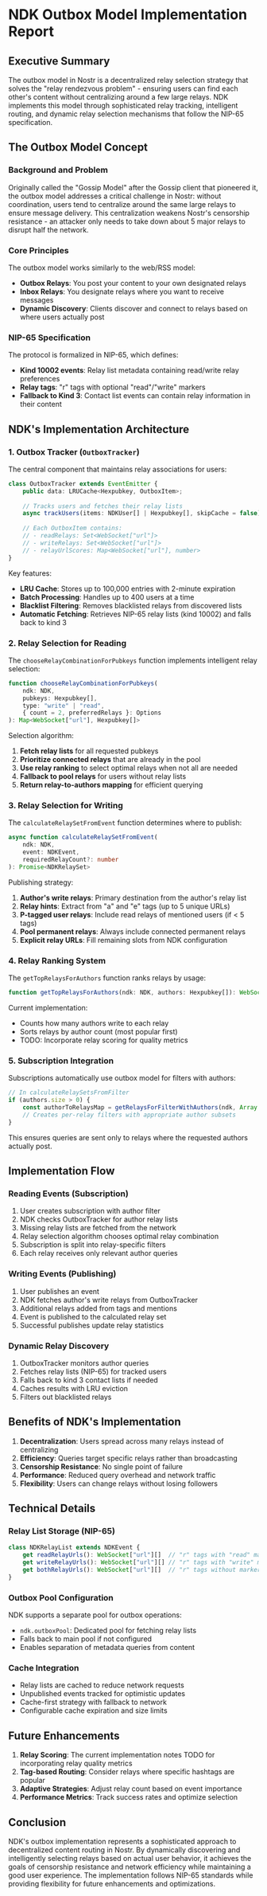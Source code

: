 # NDK Outbox Model Implementation Report

## Executive Summary

The outbox model in Nostr is a decentralized relay selection strategy that solves the "relay rendezvous problem" - ensuring users can find each other's content without centralizing around a few large relays. NDK implements this model through sophisticated relay tracking, intelligent routing, and dynamic relay selection mechanisms that follow the NIP-65 specification.

## The Outbox Model Concept

### Background and Problem
Originally called the "Gossip Model" after the Gossip client that pioneered it, the outbox model addresses a critical challenge in Nostr: without coordination, users tend to centralize around the same large relays to ensure message delivery. This centralization weakens Nostr's censorship resistance - an attacker only needs to take down about 5 major relays to disrupt half the network.

### Core Principles
The outbox model works similarly to the web/RSS model:
- **Outbox Relays**: You post your content to your own designated relays
- **Inbox Relays**: You designate relays where you want to receive messages
- **Dynamic Discovery**: Clients discover and connect to relays based on where users actually post

### NIP-65 Specification
The protocol is formalized in NIP-65, which defines:
- **Kind 10002 events**: Relay list metadata containing read/write relay preferences
- **Relay tags**: "r" tags with optional "read"/"write" markers
- **Fallback to Kind 3**: Contact list events can contain relay information in their content

## NDK's Implementation Architecture

### 1. Outbox Tracker (`OutboxTracker`)
The central component that maintains relay associations for users:

```typescript
class OutboxTracker extends EventEmitter {
    public data: LRUCache<Hexpubkey, OutboxItem>;
    
    // Tracks users and fetches their relay lists
    async trackUsers(items: NDKUser[] | Hexpubkey[], skipCache = false)
    
    // Each OutboxItem contains:
    // - readRelays: Set<WebSocket["url"]>
    // - writeRelays: Set<WebSocket["url"]>
    // - relayUrlScores: Map<WebSocket["url"], number>
}
```

Key features:
- **LRU Cache**: Stores up to 100,000 entries with 2-minute expiration
- **Batch Processing**: Handles up to 400 users at a time
- **Blacklist Filtering**: Removes blacklisted relays from discovered lists
- **Automatic Fetching**: Retrieves NIP-65 relay lists (kind 10002) and falls back to kind 3

### 2. Relay Selection for Reading

The `chooseRelayCombinationForPubkeys` function implements intelligent relay selection:

```typescript
function chooseRelayCombinationForPubkeys(
    ndk: NDK,
    pubkeys: Hexpubkey[],
    type: "write" | "read",
    { count = 2, preferredRelays }: Options
): Map<WebSocket["url"], Hexpubkey[]>
```

Selection algorithm:
1. **Fetch relay lists** for all requested pubkeys
2. **Prioritize connected relays** that are already in the pool
3. **Use relay ranking** to select optimal relays when not all are needed
4. **Fallback to pool relays** for users without relay lists
5. **Return relay-to-authors mapping** for efficient querying

### 3. Relay Selection for Writing

The `calculateRelaySetFromEvent` function determines where to publish:

```typescript
async function calculateRelaySetFromEvent(
    ndk: NDK,
    event: NDKEvent,
    requiredRelayCount?: number
): Promise<NDKRelaySet>
```

Publishing strategy:
1. **Author's write relays**: Primary destination from the author's relay list
2. **Relay hints**: Extract from "a" and "e" tags (up to 5 unique URLs)
3. **P-tagged user relays**: Include read relays of mentioned users (if < 5 tags)
4. **Pool permanent relays**: Always include connected permanent relays
5. **Explicit relay URLs**: Fill remaining slots from NDK configuration

### 4. Relay Ranking System

The `getTopRelaysForAuthors` function ranks relays by usage:

```typescript
function getTopRelaysForAuthors(ndk: NDK, authors: Hexpubkey[]): WebSocket["url"][]
```

Current implementation:
- Counts how many authors write to each relay
- Sorts relays by author count (most popular first)
- TODO: Incorporate relay scoring for quality metrics

### 5. Subscription Integration

Subscriptions automatically use outbox model for filters with authors:

```typescript
// In calculateRelaySetsFromFilter
if (authors.size > 0) {
    const authorToRelaysMap = getRelaysForFilterWithAuthors(ndk, Array.from(authors));
    // Creates per-relay filters with appropriate author subsets
}
```

This ensures queries are sent only to relays where the requested authors actually post.

## Implementation Flow

### Reading Events (Subscription)
1. User creates subscription with author filter
2. NDK checks OutboxTracker for author relay lists
3. Missing relay lists are fetched from the network
4. Relay selection algorithm chooses optimal relay combination
5. Subscription is split into relay-specific filters
6. Each relay receives only relevant author queries

### Writing Events (Publishing)
1. User publishes an event
2. NDK fetches author's write relays from OutboxTracker
3. Additional relays added from tags and mentions
4. Event is published to the calculated relay set
5. Successful publishes update relay statistics

### Dynamic Relay Discovery
1. OutboxTracker monitors author queries
2. Fetches relay lists (NIP-65) for tracked users
3. Falls back to kind 3 contact lists if needed
4. Caches results with LRU eviction
5. Filters out blacklisted relays

## Benefits of NDK's Implementation

1. **Decentralization**: Users spread across many relays instead of centralizing
2. **Efficiency**: Queries target specific relays rather than broadcasting
3. **Censorship Resistance**: No single point of failure
4. **Performance**: Reduced query overhead and network traffic
5. **Flexibility**: Users can change relays without losing followers

## Technical Details

### Relay List Storage (NIP-65)
```typescript
class NDKRelayList extends NDKEvent {
    get readRelayUrls(): WebSocket["url"][]  // "r" tags with "read" marker
    get writeRelayUrls(): WebSocket["url"][] // "r" tags with "write" marker
    get bothRelayUrls(): WebSocket["url"][]  // "r" tags without marker
}
```

### Outbox Pool Configuration
NDK supports a separate pool for outbox operations:
- `ndk.outboxPool`: Dedicated pool for fetching relay lists
- Falls back to main pool if not configured
- Enables separation of metadata queries from content

### Cache Integration
- Relay lists are cached to reduce network requests
- Unpublished events tracked for optimistic updates
- Cache-first strategy with fallback to network
- Configurable cache expiration and size limits

## Future Enhancements

1. **Relay Scoring**: The current implementation notes TODO for incorporating relay quality metrics
2. **Tag-based Routing**: Consider relays where specific hashtags are popular
3. **Adaptive Strategies**: Adjust relay count based on event importance
4. **Performance Metrics**: Track success rates and optimize selection

## Conclusion

NDK's outbox implementation represents a sophisticated approach to decentralized content routing in Nostr. By dynamically discovering and intelligently selecting relays based on actual user behavior, it achieves the goals of censorship resistance and network efficiency while maintaining a good user experience. The implementation follows NIP-65 standards while providing flexibility for future enhancements and optimizations.